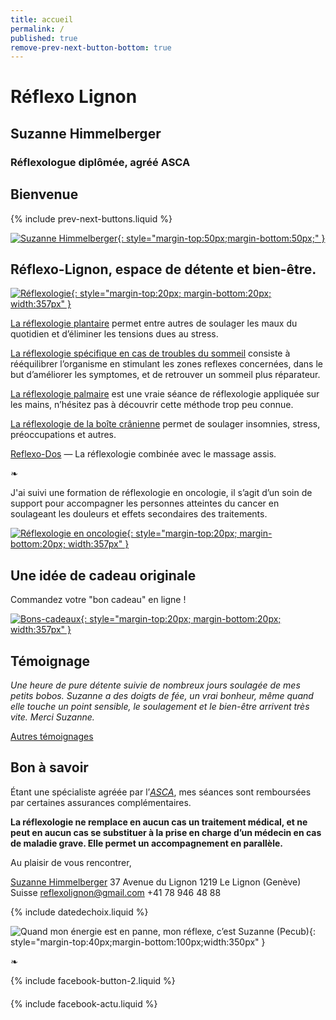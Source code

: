 ```yaml
---
title: accueil
permalink: /
published: true
remove-prev-next-button-bottom: true
---
```


# Réflexo Lignon

## Suzanne Himmelberger
### Réflexologue diplômée, agréé ASCA ###

## Bienvenue

{% include prev-next-buttons.liquid %}

[![Suzanne Himmelberger](./images/suzanne-himmelberger-3.jpg){: style="margin-top:50px;margin-bottom:50px;" }](./presentation)
## Réflexo-Lignon, espace de détente et bien-être.

[![Réflexologie](./images/pieds.jpg){: style="margin-top:20px; margin-bottom:20px; width:357px" }](./reflexologie)

[La réflexologie plantaire](./reflexologie) permet entre autres de soulager les maux du quotidien et d’éliminer les tensions dues au stress.

[La réflexologie spécifique en cas de troubles du sommeil](./reflexologie) consiste à rééquilibrer l’organisme en stimulant les zones reflexes concernées, dans le but d’améliorer les symptomes, et de retrouver un sommeil plus réparateur.

[La réflexologie palmaire](./autres_soins) est une vraie séance de réflexologie appliquée sur les mains, n’hésitez pas à découvrir cette méthode trop peu connue.

[La réflexologie de la boîte crânienne](./autres_soins) permet de soulager insomnies, stress, préoccupations et autres.

[Reflexo-Dos](./autres_soins) — La réflexologie combinée avec le massage assis.

❧

J'ai suivi une formation de réflexologie en oncologie, il s’agit d’un soin de support pour accompagner les personnes atteintes du cancer en soulageant les douleurs et effets secondaires des traitements.

[![Réflexologie en oncologie](./images/onco-site.jpeg){: style="margin-top:20px; margin-bottom:20px; width:357px" }](./oncologie)


## Une idée de cadeau originale 


Commandez votre "bon cadeau" en ligne !


[![Bons-cadeaux](./images/bon-cadeau.jpg){: style="margin-top:20px; margin-bottom:20px; width:357px" }](./bons-cadeaux)


## Témoignage

*Une heure de pure détente suivie de nombreux jours soulagée de mes petits bobos. Suzanne a des doigts de fée, un vrai bonheur, même quand elle touche un point sensible, le soulagement et le bien-être arrivent très vite. Merci Suzanne.*

[Autres témoignages](./temoignages)

## Bon à savoir

Étant une spécialiste agréée par l’[*ASCA*](http://www.asca.ch/dc.aspx?content=Assureurs_conventionnes), mes séances sont remboursées par certaines assurances complémentaires.

**La réflexologie ne remplace en aucun cas un traitement médical, et ne peut en aucun cas se substituer à la prise en charge d’un médecin en cas de maladie grave. Elle permet un accompagnement en parallèle.**

Au plaisir de vous rencontrer,

[Suzanne Himmelberger](./presentation)
37 Avenue du Lignon
1219 Le Lignon (Genève)
Suisse
[reflexolignon@gmail.com](mailto:reflexolignon@gmail.com)
<i class="fa fa-mobile"></i> +41 78 946 48 88

{% include datedechoix.liquid %}

![Quand mon énergie est en panne, mon réflexe, c’est Suzanne (Pecub)](./images/pecub-555x742.jpg){: style="margin-top:40px;margin-bottom:100px;width:350px" }

❧

{% include facebook-button-2.liquid %}

<div style="margin-top: 20px"></div>

{% include facebook-actu.liquid %}

